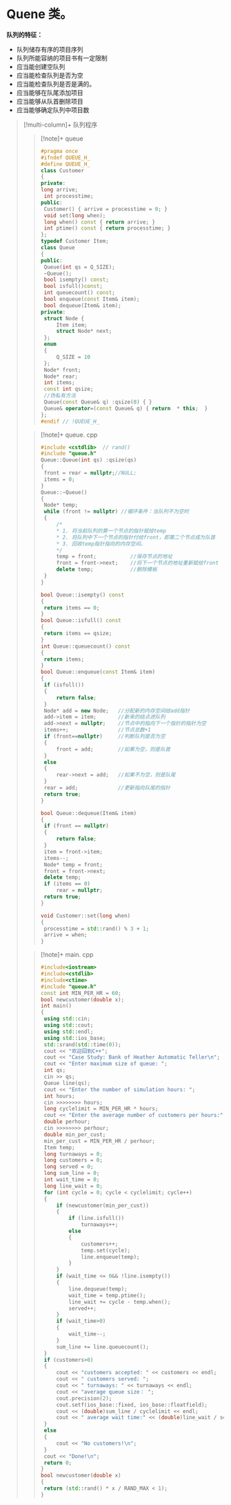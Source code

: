 # Quene 类。

**队列的特征：**
- 队列储存有序的项目序列
- 队列所能容纳的项目书有一定限制
- 应当能创建空队列
- 应当能检查队列是否为空
- 应当能检查队列是否是满的。
- 应当能够在队尾添加项目
- 应当能够从队首删除项目
- 应当能够确定队列中项目数



> [!multi-column]+ 队列程序
>
> >[!note]+ queue
>>~~~ cpp
>>#pragma once
>>#ifndef QUEUE_H_
>>#define QUEUE_H_
>>class Customer
>>{
>>private:
>> long arrive;
>>	int processtime;
>>public:
>>	Customer() { arrive = processtime = 0; }
>>	void set(long when);
>>	long when() const { return arrive; }
>>	int ptime() const { return processtime; }
>>};
>>typedef Customer Item;
>>class Queue
>>{
>>public:
>>	Queue(int qs = Q_SIZE);
>>	~Queue();
>>	bool isempty() const;
>>	bool isfull()const;
>>	int queuecount() const;
>>	bool enqueue(const Item& item);
>>	bool dequeue(Item& item);
>>private:
>>	struct Node {
>>		Item item;
>>		struct Node* next;
>>	};
>>	enum
>>	{
>>		Q_SIZE = 10
>>	};
>>	Node* front;
>>	Node* rear;
>>	int items;
>>	const int qsize;
>>	//伪私有方法
>>	Queue(const Queue& q) :qsize(0) { }
>>	Queue& operator=(const Queue& q) { return  * this;  }
>>};
>>#endif // !QUEUE_H_
>>~~~
>
>> [!note]+ queue. cpp
>> ~~~ cpp
>>#include <cstdlib>  // rand() 
>>#include "queue.h"
>>Queue::Queue(int qs) :qsize(qs)
>>{
>>	front = rear = nullptr;//NULL;
>>	items = 0;
>>}
>>Queue::~Queue()
>>{
>>	Node* temp;
>>	while (front != nullptr) //循环条件：当队列不为空时
>>	{
>>		/*
>>		* 1. 将当前队列的第一个节点的指针赋给temp
>>		* 2. 将队列中下一个节点的指针付给front，即第二个节点成为队首
>>		* 3. 回收temp指针指向的内存空间。
>>		*/
>>		temp = front;			//保存节点的地址
>>		front = front->next;	//将下一个节点的地址重新赋给front
>>		delete temp;			//删除模板
>>	}
>>}
>>
>>bool Queue::isempty() const
>>{
>>	return items == 0;
>>}
>>bool Queue::isfull() const
>>{
>>	return items == qsize;
>>}
>>int Queue::queuecount() const
>>{
>>	return items;
>>}
>> bool Queue::enqueue(const Item& item)
>> {
>> 	if (isfull())
>> 	{
>> 		return false;
>> 	}
>> 	Node* add = new Node;	//分配新的内存空间给add指针
>> 	add->item = item;		//新来的结点进队列
>> 	add->next = nullptr;	//节点中的指向下一个指针的指针为空
>> 	items++;				//节点总数+1
>> 	if (front==nullptr)		//判断队列是否为空
>> 	{
>> 		front = add;		//如果为空，则是队首
>> 	}
>> 	else
>> 	{
>> 		rear->next = add;	//如果不为空，则是队尾
>> 	}
>> 	rear = add;				//更新指向队尾的指针
>> 	return true;
>> }
>> 
>> bool Queue::dequeue(Item& item)
>> {
>> 	if (front == nullptr)
>> 	{
>> 		return false;
>> 	}
>> 	item = front->item;
>> 	items--;
>> 	Node* temp = front;
>> 	front = front->next;
>> 	delete temp;
>> 	if (items == 0)
>> 		rear = nullptr;
>> 	return true;
>> }
>> 
>> void Customer::set(long when)
>> {
>> 	processtime = std::rand() % 3 + 1;
>> 	arrive = when;
>> }
>> ~~~
>
>> [!note]+ main. cpp
>> ~~~cpp
>>#include<iostream>
>>#include<cstdlib>
>>#include<ctime>
>>#include "queue.h"
>> const int MIN_PER_HR = 60;
>> bool newcustomer(double x);
>> int main()
>> {
>> 	using std::cin;
>> 	using std::cout;
>> 	using std::endl;
>> 	using std::ios_base;
>> 	std::srand(std::time(0));
>> 	cout << "欢迎回到C++";
>> 	cout << "Case Study: Bank of Heather Automatic Teller\n";
>> 	cout << "Enter maximum size of queue: ";
>> 	int qs;
>> 	cin >> qs;
>> 	Queue line(qs);
>> 	cout << "Enter the number of simulation hours: ";
>> 	int hours;
>> 	cin >>>>>>>> hours;
>> 	long cyclelimit = MIN_PER_HR * hours;
>> 	cout << "Enter the average number of customers per hours:";
>> 	double perhour;
>> 	cin >>>>>>>> perhour;
>> 	double min_per_cust;
>> 	min_per_cust = MIN_PER_HR / perhour;
>> 	Item temp;
>> 	long turnaways = 0;
>> 	long customers = 0;
>> 	long served = 0;
>> 	long sum_line = 0;
>> 	int wait_time = 0;
>> 	long line_wait = 0;
>> 	for (int cycle = 0; cycle < cyclelimit; cycle++)
>> 	{
>> 		if (newcustomer(min_per_cust))
>> 		{
>> 			if (line.isfull())
>> 				turnaways++;
>> 			else
>> 			{
>> 				customers++;
>> 				temp.set(cycle);
>> 				line.enqueue(temp);
>> 			}
>> 		}
>> 		if (wait_time <= 0&& !line.isempty())
>> 		{
>> 			line.dequeue(temp);
>> 			wait_time = temp.ptime();
>> 			line_wait += cycle - temp.when();
>> 			served++;
>> 		}
>> 		if (wait_time>0)
>> 		{
>> 			wait_time--;
>> 		}
>> 		sum_line += line.queuecount();
>> 	}
>> 	if (customers>0)
>> 	{
>> 		cout << "customers accepted: " << customers << endl;
>> 		cout << " customers served: ";
>> 		cout << " turnaways: " << turnaways << endl;
>> 		cout << "average queue size： ";
>> 		cout.precision(2);
>> 		cout.setf(ios_base::fixed, ios_base::floatfield);
>> 		cout << (double)sum_line / cyclelimit << endl;
>> 		cout << " average wait time:" << (double)line_wait / served << " minutes\n";
>> 	}
>> 	else
>> 	{
>> 		cout << "No customers!\n";
>> 	}
>> 	cout << "Done!\n";
>> 	return 0;
>> }
>> bool newcustomer(double x)
>> {
>> 	return (std::rand() * x / RAND_MAX < 1);
>> }
>> ~~~
>
> 